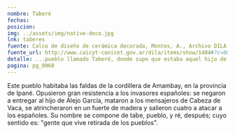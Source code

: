 ```yaml
---
nombre: Taberé
fechas: 
posicion: 
img: ../assets/img/native-deco.jpg
lnk: taberes
fuente: Calco de diseño de cerámica decorada, Montes, A., Archivo DILA
fuente_url: http://www.caicyt-conicet.gov.ar/dila/items/show/1404#?c=0&m=0&s=0&cv=0
detalle: ...pueblo llamado Taberé, donde supo que estaba aquel hijo de Alejo García...
pagina: pg_0068
---
```


<p>Este pueblo habitaba las faldas de la cordillera de Amambay, en la provincia de Ipané. Opusieron gran resistencia a los invasores españoles: se negaron a entregar al hijo de Alejo García, mataron a los mensajeros de Cabeza de Vaca, se atrincheraron en un fuerte de madera y salieron cuatro a atacar a los españoles. Su nombre se compone de tabe, pueblo, y ré, después; cuyo sentido es: &quot;gente que vive retirada de los pueblos&quot;.</p>
